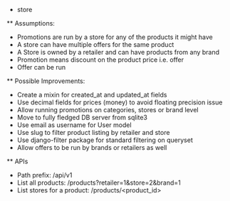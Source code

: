 * store

** Assumptions:
   - Promotions are run by a store for any of the products it might have
   - A store can have multiple offers for the same product
   - A Store is owned by a retailer and can have products from any brand
   - Promotion means discount on the product price i.e. offer
   - Offer can be run

** Possible Improvements:
   - Create a mixin for created_at and updated_at fields
   - Use decimal fields for prices (money) to avoid floating precision issue
   - Allow running promotions on categories, stores or brand level
   - Move to fully fledged DB server from sqlite3
   - Use email as username for User model
   - Use slug to filter product listing by retailer and store
   - Use django-filter package for standard filtering on queryset
   - Allow offers to be run by brands or retailers as well

** APIs
   - Path prefix: /api/v1
   - List all products: /products?retailer=1&store=2&brand=1
   - List stores for a product: /products/<product_id>
